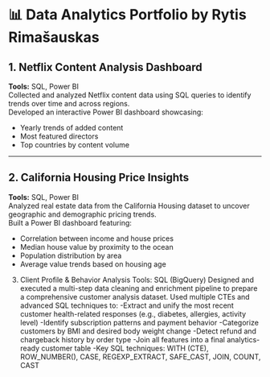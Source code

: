 # 📊 Data Analytics Portfolio by Rytis Rimašauskas

## 1. Netflix Content Analysis Dashboard
**Tools:** SQL, Power BI  
Collected and analyzed Netflix content data using SQL queries to identify trends over time and across regions.  
Developed an interactive Power BI dashboard showcasing:
- Yearly trends of added content  
- Most featured directors  
- Top countries by content volume  




---

## 2. California Housing Price Insights
**Tools:** SQL, Power BI  
Analyzed real estate data from the California Housing dataset to uncover geographic and demographic pricing trends.  
Built a Power BI dashboard featuring:
- Correlation between income and house prices  
- Median house value by proximity to the ocean  
- Population distribution by area  
- Average value trends based on housing age  




3. Client Profile & Behavior Analysis 
Tools: SQL (BigQuery)
Designed and executed a multi-step data cleaning and enrichment pipeline to prepare a comprehensive customer analysis dataset.
Used multiple CTEs and advanced SQL techniques to:
-Extract and unify the most recent customer health-related responses (e.g., diabetes, allergies, activity level)
-Identify subscription patterns and payment behavior
-Categorize customers by BMI and desired body weight change
-Detect refund and chargeback history by order type
-Join all features into a final analytics-ready customer table
-Key SQL techniques: WITH (CTE), ROW_NUMBER(), CASE, REGEXP_EXTRACT, SAFE_CAST, JOIN, COUNT, CAST
